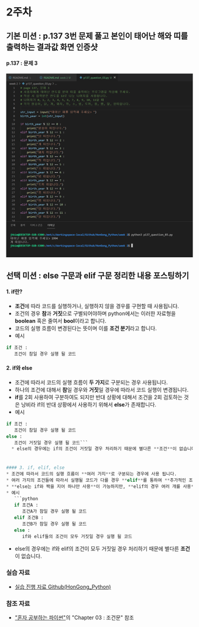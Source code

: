 # 2주차
## 기본 미션 : p.137 3번 문제 풀고 본인이 태어난 해와 띠를 출력하는 결과값 화면 인증샷
#### p.137 : 문제 3
![문제3 결과](./137페이지%20문제3.png)


## 선택 미션 : else 구문과 elif 구문 정리한 내용 포스팅하기
#### 1. if란?
* **조건**에 따라 코드를 실행하거나, 실행하지 않을 경우를 구현할 때 사용됩니다.
* 조건의 경우 **참**과 **거짓**으로 구별되어야하며 python에서는 이러한 자료형을 **boolean** 혹은 줄여서 **bool**이라고 합니다.
* 코드의 실행 흐름이 변경된다는 뜻이며 이를 **조건 분기**라고 합니다.
* 예시
```python
if 조건 : 
   조건이 참일 경우 실행 될 코드
```


#### 2. if와 else
* 조건에 따라서 코드의 실행 흐름이 **두 가지**로 구분되는 경우 사용됩니다.
* 하나의 조건에 대해서 **참**일 경우와 **거짓**일 경우에 따라서 코드 실행이 변경됩니다.
* **if**를 2회 사용하여 구분하여도 되지만 반대 상황에 대해서 조건을 2회 검토하는 것은 낭비라 if의 반대 상황에서 사용하기 위해서 **else**가 존재합니다.
* 예시
```python
if 조건 : 
   조건이 참일 경우 실행 될 코드
else : 
   조건이 거짓일 경우 실행 될 코드```
  * else의 경우에는 if의 조건이 거짓일 경우 처리하기 때문에 별다른 **조건**이 없습니다.


#### 3. if, elif, else
* 조건에 따라서 코드의 실행 흐름이 **여러 가지**로 구분되는 경우에 사용 됩니다.
* 여러 가지의 조건들에 따라서 실행될 코드가 다를 경우 **elif**를 통하여 **추가적인 조건**을 검토할 수 있습니다.
* **else는 if와 짝을 지어 하나만 사용**이 가능하지만, **elif의 경우 여러 개를 사용**하여 여러 조건을 추가로 검토하여 코드를 실행할 수 있습니다.
* 예시
   ```python
   if 조건A : 
      조건A가 참일 경우 실행 될 코드
   elif 조건B : 
      조건B가 참일 경우 실행 될 코드
   else : 
      if와 elif들의 조건이 모두 거짓일 경우 실행 될 코드
   ```
   * else의 경우에는 if와 elif의 조건이 모두 거짓일 경우 처리하기 때문에 별다른 **조건**이 없습니다.

### 실습 자료
* [실습 진행 자료 Github(HonGong_Python)](https://github.com/jhkim-104/HonGong_Python)

### 참조 자료
* ["혼자 공부하는 파이썬"](https://www.hanbit.co.kr/store/books/look.php?p_code=B2587075793)의 "Chapter 03 : 조건문" 참조